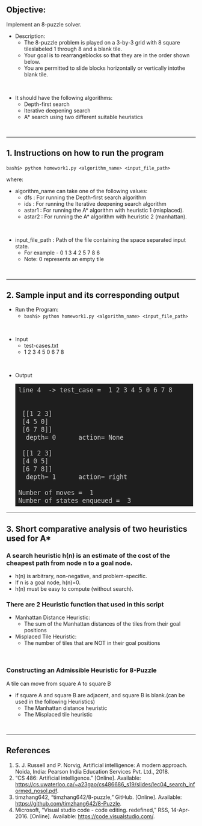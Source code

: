 
## Objective:
Implement an 8-puzzle solver.

- Description:
    - The 8-puzzle problem is played on a 3-by-3 grid with 8 square tileslabeled 1 through 8 and a blank tile.
    - Your goal is to rearrangeblocks so that they are in the order shown below.
    - You are permitted to slide blocks horizontally or vertically intothe blank tile.

<br/>

- It should have the following algorithms:
    - Depth-first search
    - Iterative deepening search
    - A* search using two different suitable heuristics

<br/>

---

## 1. Instructions on how to run the program

` bash$> python homework1.py <algorithm_name> <input_file_path> `

where:<br/>
- algorithm_name can take one of the following values:
    - dfs : For running the Depth-first search algorithm
    - ids : For running the Iterative deepening search algorithm
    - astar1 : For running the A* algorithm with heuristic 1 (misplaced).
    - astar2 : For running the A* algorithm with heuristic 2 (manhattan).

<br/>

- input_file_path : Path of the file containing the space separated input state.
    - For example - 0 1 3 4 2 5 7 8 6 
    - Note: 0 represents an empty tile

<br/>

---

## 2. Sample input and its corresponding output

- Run the Program:
    - ` bash$> python homework1.py <algorithm_name> <input_file_path> `

<br/> 

- Input
    - test-cases.txt
    - 1 2 3 4 5 0 6 7 8

<br/>

- Output

    ![alt text](Output2.png)

---

## 3. Short comparative analysis of two heuristics used for A*

### A search heuristic h(n) is an estimate of the cost of the cheapest path from node **n** to a **goal** node.
- h(n) is arbitrary, non-negative, and problem-specific.
- If n is a goal node, h(n)=0.
- h(n) must be easy to compute (without search).

### There are 2 Heuristic function that used in this script 

- Manhattan Distance Heuristic:
    - The sum of the Manhattan distances of the tiles from their goal positions
- Misplaced Tile Heuristic:
    - The number of tiles that are NOT in their goal positions

<br/>

### Constructing an Admissible Heuristic for 8-Puzzle

A tile can move from square A to square B

- if square A and square B are adjacent, and square B is blank.(can be used in the following Heuristics)
    - The Manhattan distance heuristic
    - The Misplaced tile heuristic

<br/>

---
## References

1. S. J. Russell and P. Norvig, Artificial intelligence: A modern approach. Noida, India: Pearson India Education Services Pvt. Ltd., 2018.
2. “CS 486: Artificial intelligence.” [Online]. Available: https://cs.uwaterloo.ca/~a23gao/cs486686_s19/slides/lec04_search_informed_nosol.pdf. 
3. timzhang642, “timzhang642/8-puzzle,” GitHub. [Online]. Available: https://github.com/timzhang642/8-Puzzle. 
4. Microsoft, “Visual studio code - code editing. redefined,” RSS, 14-Apr-2016. [Online]. Available: https://code.visualstudio.com/.
 
